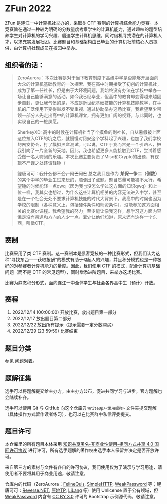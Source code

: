 # ZFun 2022

ZFun 是连江一中计算机社举办的，采取类 CTF 赛制的计算机综合能力竞赛。本竞赛旨在通过一种较为明确的分数量度考察学生的计算机能力，通过趣味的题型培养学生对计算机的学习兴趣、启迪学生计算机思维，同时借机寻找潜在的计算机人才，以求充实发展社团。比赛题目和基础架构由已毕业的计算机社前核心人员提供，由计算机社现成员在校园中举办。

## 组织者的话：

> ZeroAurora：本次比赛是对于当下教育制度下高级中学是否能够开展面向大众的计算机基础教育的一次探索。我在高中时期接受了初创的计算机社，成为了第一任社长，但是由于大环境问题，我始终没有办法在学校中举办一场让自己能够满意的活动。如今我已经毕业，但高中的教育却变得越来越固步自封，更让我气愤的是，本应是新世纪基础技能的计算机技能教学，在手机的广泛使用下变得越发不受重视。通过协助举办这场比赛，我希望至少带领一部分人先走出高中的计算机课堂，拥有更加广阔的视野。与此同时，也实现自己的一桩夙愿。

> SherkeyXD: 高中的时候在计算机社当了个摸鱼的副社长，自从暑假被上面这位拉入CTF的坑之后，就慢慢对网安这个学科起了兴趣，也加了我们学校的网安协会，打了模拟黑盒测试。可以说，CTF于我而言是一个引路人，把我引向了一片全新的天地。因此，我也希望更多人能接触到CTF，尝试着感受做一名大嗨阔的乐趣。本次比赛主要负责了Misc和Crypto的出题，有逻辑不严谨之处还请轻锤（

> 鲤唐可可：~~我什么都不会，阿巴阿巴~~ 总之我只是作为 **某保一争二（倒数）** 的某个中学的毕业生过来玩的，顺便出了点题。题目质量可能被不太行，希望锤的时候能轻一点qwq（因为我也没怎么学过这方面的知识qwq）和上一位一样，我其实也想过，为什么这些计算机相关的内容无法进入中学，甚至是在一个社会无处不要求计算机技能的时代大背景下。我高中的时候也因为学校的限制（各种意义上，包括硬件条件和师资条件），没能参加这方面相关的比赛or课程。我希望我的努力，至少能让像我这样，想学习这方面内容但是没有渠道和方向的人少一点，至少让他们知道，原来还有这样一个东西，叫做CTF。

## 赛制

比赛采用了类 CTF 赛制。这一赛制本是黑客竞技的一种比赛形式，但我们认为这种”寻找东西——获取报酬“的模式有助于勾起人的兴趣，并且积分模式也是一种极好的对参赛者计算机能力的量度。因此，我们使用 CTF 的模式，配合计算机基础问题（而不是 CTF 的常见题型），同时增添进阶题目，来举办这场比赛。

比赛为静态积分形式，面向连江一中全体学生与社会各界高中生（预计）开放。

## 赛程

1. 2022/12/14 (00:00:00) 开放比赛，放出题目第一部分
2. 2022/12/17 放出题目第二部分
3. 2022/12/22 放出所有提示（提示需要一定分数购买）
4. 2022/12/29 (23:59:59) 比赛结束

## 题目分类

参见 [问题列表](/problems.md)。

## 题解征集

选手可以将题解提交给主办方，由主办方公布，促进共同学习与进步。官方题解也会陆续补齐。

选手可以使用 Git 与 GitHub 向这个仓库的 `WriteUp/<常用昵称>` 文件夹提交题解（具体操作方式留作读者练习），也可以在比赛群中私信评委提交。

## 题目许可

本仓库里的所有题目本体采用 [知识共享署名-非商业性使用-相同方式共享 4.0 国际许可协议](http://creativecommons.org/licenses/by-nc-sa/4.0/) 进行许可，所有选手题解的著作权由选手本人保留并决定是否开放许可。

来自第三方的素材与文件有各自的许可协议，我们使用仅为了演示与学习用途，请使用者不要将其用于商业用途，敬请注意。

仓库内的代码（ZeroAurora：[FelineQuiz](/Basic/%E8%8F%B2%E6%9E%97%E9%97%AE%E7%AD%94/FelineQuiz/), [SimpleHTTP](/Web/SimpleHTTP/), [WeakPassword](/Web/WeakPassword/) 等；鲤唐可可：[Reverse.NET](/Reverse/reverse.net/), [原地TP](Web/原地TP/), [LiLang](/Programming/LiLang/) 等）使用 Unlicense 置于公有领域，但 [WeakPassword](/Web/WeakPassword/) 内含有 [CC BY 3.0](https://creativecommons.org/licenses/by/3.0/) 许可的 Bootstrap 示例源代码，敬请注意。

